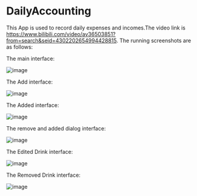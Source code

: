 # DailyAccounting
This App is used to record daily expenses and incomes.The video link is https://www.bilibili.com/video/av36503851?from=search&seid=4302202654994428815.
The running screenshots are as follows:

The main interface:

![image](https://github.com/229394/DailyAccounting/blob/master/screenshots/main.jpg)

The Add interface:

![image](https://github.com/229394/DailyAccounting/blob/master/screenshots/to%20be%20added.png)

The Added interface:

![image](https://github.com/229394/DailyAccounting/blob/master/screenshots/have%20been%20added.png)

The remove and added dialog interface:

![image](https://github.com/229394/DailyAccounting/blob/master/screenshots/remove%20and%20edit%20dialog.png)

The Edited Drink interface:

![image](https://github.com/229394/DailyAccounting/blob/master/screenshots/edit%20drink.png)

The Removed Drink interface:

![image](https://github.com/229394/DailyAccounting/blob/master/screenshots/remove%20drink.png)

